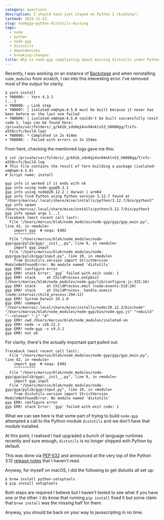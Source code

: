 ```yaml
---
category: questions
description: I should have just stayed on Python 2 (kidding!)
lastmod: 2024-11-13
slug: nodegyp-python-distutils-missing
tags:
  - node
  - python
  - node-gyp
  - distutils
  - dependencies
  - breaking-changes
title: Why is node-gyp complaining about missing distutils under Python 3.12?
---
```

Recently, I was working on an instance of [Backstage](https://backstage.io/) and when reinstalling `node_modules` from scratch, I ran into this interesting error. I've removed most of the output for clarity.

```shell
$ yarn install
➤ YN0000: · Yarn 4.3.1
[...]
➤ YN0000: ┌ Link step
➤ YN0007: │ isolated-vm@npm:4.5.0 must be built because it never has been before or the last one failed
➤ YN0009: │ isolated-vm@npm:4.5.0 couldn't be built successfully (exit code 1, logs can be found here: /private/var/folders/_g/k61b_sdn0q14vn94nkln53_h0000gq/T/xfs-a558ccfc/build.log)
➤ YN0000: └ Completed in 2s 414ms
➤ YN0000: · Failed with errors in 3s 254ms
```

From here, checking the mentioned logs gave me this:

```shell
$ cat /private/var/folders/_g/k61b_sdn0q14vn94nkln53_h0000gq/T/xfs-a558ccfc/build.log
# This file contains the result of Yarn building a package (isolated-vm@npm:4.5.0)
# Script name: install

gyp info it worked if it ends with ok
gyp info using node-gyp@9.3.1
gyp info using node@20.12.2 | darwin | arm64
gyp info find Python using Python version 3.12.7 found at "/Users/marcus/.local/share/mise/installs/python/3.12.7/bin/python3"
gyp info spawn /Users/marcus/.local/share/mise/installs/python/3.12.7/bin/python3
gyp info spawn args [...]
Traceback (most recent call last):
  File "/Users/marcus/blah/node_modules/node-gyp/gyp/gyp_main.py", line 42, in <module>
    import gyp  # noqa: E402
    ^^^^^^^^^^
  File "/Users/marcus/blah/node_modules/node-gyp/gyp/pylib/gyp/__init__.py", line 9, in <module>
    import gyp.input
  File "/Users/marcus/blah/node_modules/node-gyp/gyp/pylib/gyp/input.py", line 19, in <module>
    from distutils.version import StrictVersion
ModuleNotFoundError: No module named 'distutils'
gyp ERR! configure error
gyp ERR! stack Error: `gyp` failed with exit code: 1
gyp ERR! stack     at ChildProcess.onCpExit (/Users/marcus/blah/node_modules/node-gyp/lib/configure.js:325:16)
gyp ERR! stack     at ChildProcess.emit (node:events:518:28)
gyp ERR! stack     at ChildProcess._handle.onexit (node:internal/child_process:294:12)
gyp ERR! System Darwin 24.1.0
gyp ERR! command "/Users/marcus/.local/share/mise/installs/node/20.12.2/bin/node" "/Users/marcus/blah/node_modules/node-gyp/bin/node-gyp.js" "rebuild" "--release" "-j" "4"
gyp ERR! cwd /Users/marcus/blah/node_modules/isolated-vm
gyp ERR! node -v v20.12.2
gyp ERR! node-gyp -v v9.3.1
gyp ERR! not ok
```

For clarity, there's the actually important part pulled out:

```shell
Traceback (most recent call last):
  File "/Users/marcus/blah/node_modules/node-gyp/gyp/gyp_main.py", line 42, in <module>
    import gyp  # noqa: E402
    ^^^^^^^^^^
  File "/Users/marcus/blah/node_modules/node-gyp/gyp/pylib/gyp/__init__.py", line 9, in <module>
    import gyp.input
  File "/Users/marcus/blah/node_modules/node-gyp/gyp/pylib/gyp/input.py", line 19, in <module>
    from distutils.version import StrictVersion
ModuleNotFoundError: No module named 'distutils'
gyp ERR! configure error
gyp ERR! stack Error: `gyp` failed with exit code: 1
```

What we can see here is that some part of trying to build `node-gyp` attempted a call to the Python module `distutils` and we don't have that module installed.

At this point, I realised I had upgraded a bunch of language runtimes recently and sure enough, `distutils` is no longer shipped with Python by default.

This was done via [PEP 632](https://peps.python.org/pep-0632/) and announced at the very top of the Python 3.12 [release notes](https://docs.python.org/3/whatsnew/3.12.html#summary-release-highlights) that I haven't read.

Anyway, for myself on macOS, I did the following to get distutils all set up:

```shell
$ brew install python-setuptools
$ pip install setuptools
```

Both steps are required I believe but I haven't tested to see what if you have one or the other. I do know that running `pip install` fixed it but some claim that `brew install` was the missing half for them.

Anyway, you should be back on your way to javascripting in no time.